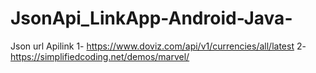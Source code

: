 # JsonApi_LinkApp-Android-Java-



Json url Apilink
1- https://www.doviz.com/api/v1/currencies/all/latest
2- https://simplifiedcoding.net/demos/marvel/
